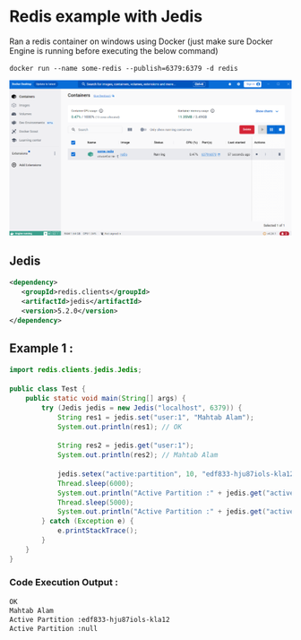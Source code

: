 # Redis example with Jedis

Ran a redis container on windows using Docker (just make sure Docker Engine is running before executing the below command) 
```
docker run --name some-redis --publish=6379:6379 -d redis
```

!["Redis Container"](redis-container.png?raw=true)

## Jedis
```xml
<dependency>
   <groupId>redis.clients</groupId>
   <artifactId>jedis</artifactId>
   <version>5.2.0</version>
</dependency>
```

## Example 1 :
```java
import redis.clients.jedis.Jedis;

public class Test {
    public static void main(String[] args) {
        try (Jedis jedis = new Jedis("localhost", 6379)) {
            String res1 = jedis.set("user:1", "Mahtab Alam");
            System.out.println(res1); // OK

            String res2 = jedis.get("user:1");
            System.out.println(res2); // Mahtab Alam

            jedis.setex("active:partition", 10, "edf833-hju87iols-kla12");
            Thread.sleep(6000);
            System.out.println("Active Partition :" + jedis.get("active:partition"));
            Thread.sleep(5000);
            System.out.println("Active Partition :" + jedis.get("active:partition"));
        } catch (Exception e) {
            e.printStackTrace();
        }
    }
}
```

### Code Execution Output :
```
OK
Mahtab Alam
Active Partition :edf833-hju87iols-kla12
Active Partition :null
```
